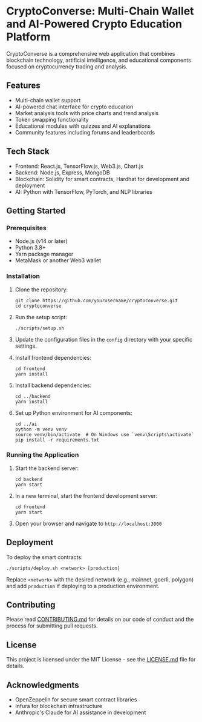 # CryptoConverse: Multi-Chain Wallet and AI-Powered Crypto Education Platform

CryptoConverse is a comprehensive web application that combines blockchain technology, artificial intelligence, and educational components focused on cryptocurrency trading and analysis.

## Features

- Multi-chain wallet support
- AI-powered chat interface for crypto education
- Market analysis tools with price charts and trend analysis
- Token swapping functionality
- Educational modules with quizzes and AI explanations
- Community features including forums and leaderboards

## Tech Stack

- Frontend: React.js, TensorFlow.js, Web3.js, Chart.js
- Backend: Node.js, Express, MongoDB
- Blockchain: Solidity for smart contracts, Hardhat for development and deployment
- AI: Python with TensorFlow, PyTorch, and NLP libraries

## Getting Started

### Prerequisites

- Node.js (v14 or later)
- Python 3.8+
- Yarn package manager
- MetaMask or another Web3 wallet

### Installation

1. Clone the repository:
   ```
   git clone https://github.com/yourusername/cryptoconverse.git
   cd cryptoconverse
   ```

2. Run the setup script:
   ```
   ./scripts/setup.sh
   ```

3. Update the configuration files in the `config` directory with your specific settings.

4. Install frontend dependencies:
   ```
   cd frontend
   yarn install
   ```

5. Install backend dependencies:
   ```
   cd ../backend
   yarn install
   ```

6. Set up Python environment for AI components:
   ```
   cd ../ai
   python -m venv venv
   source venv/bin/activate  # On Windows use `venv\Scripts\activate`
   pip install -r requirements.txt
   ```

### Running the Application

1. Start the backend server:
   ```
   cd backend
   yarn start
   ```

2. In a new terminal, start the frontend development server:
   ```
   cd frontend
   yarn start
   ```

3. Open your browser and navigate to `http://localhost:3000`

## Deployment

To deploy the smart contracts:

```
./scripts/deploy.sh <network> [production]
```

Replace `<network>` with the desired network (e.g., mainnet, goerli, polygon) and add `production` if deploying to a production environment.

## Contributing

Please read [CONTRIBUTING.md](CONTRIBUTING.md) for details on our code of conduct and the process for submitting pull requests.

## License

This project is licensed under the MIT License - see the [LICENSE.md](LICENSE.md) file for details.

## Acknowledgments

- OpenZeppelin for secure smart contract libraries
- Infura for blockchain infrastructure
- Anthropic's Claude for AI assistance in development